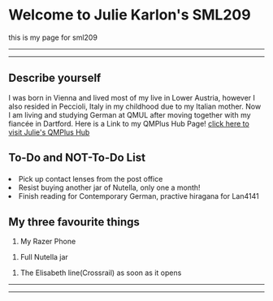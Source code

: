 

<h1>Welcome to Julie Karlon's SML209 </h1>
<p> this is my page for sml209</p>
<hr>
<hr>
<h2>Describe yourself</h2>
<p> I was born in Vienna and lived most of my live in Lower Austria, however I also resided in Peccioli, Italy in my childhood due to my Italian mother. Now I  am living and studying German at QMUL after moving together with my fiancée in Dartford. Here is a Link to my QMPlus Hub Page! <a href="https://hub.qmplus.qmul.ac.uk/view/view.php?profile=julie-karlon&page=sml209-computers-and-languages-julie-karlon"> click here to visit Julie's QMPlus Hub</a> </p>
<p><h2>To-Do and NOT-To-Do List </p> </h2>
<bu> <li> Pick up contact lenses from the post office</li>
<li>Resist buying another jar of Nutella, only one a month!</li>
<li> Finish reading for Contemporary German, practive hiragana for Lan4141</li></bu>

<p><h2> My three favourite things</h2>
<bu> <ol> <li> My Razer Phone </ol> </li>
<ol> <li> Full Nutella jar </ol> </li>
<ol> <li> The Elisabeth line(Crossrail) as soon as it opens</ol> </li>

<hr> <hr>
